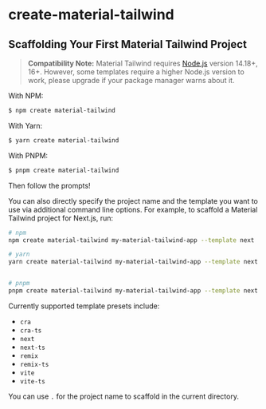 # create-material-tailwind

## Scaffolding Your First Material Tailwind Project

> **Compatibility Note:**
> Material Tailwind requires [Node.js](https://nodejs.org/en/) version 14.18+, 16+. However, some templates require a higher Node.js version to work, please upgrade if your package manager warns about it.

With NPM:

```bash
$ npm create material-tailwind
```

With Yarn:

```bash
$ yarn create material-tailwind
```

With PNPM:

```bash
$ pnpm create material-tailwind
```

Then follow the prompts!

You can also directly specify the project name and the template you want to use via additional command line options. For example, to scaffold a Material Tailwind project for Next.js, run:

```bash
# npm
npm create material-tailwind my-material-tailwind-app --template next

# yarn
yarn create material-tailwind my-material-tailwind-app --template next


# pnpm
pnpm create material-tailwind my-material-tailwind-app --template next
```

Currently supported template presets include:

-   `cra`
-   `cra-ts`
-   `next`
-   `next-ts`
-   `remix`
-   `remix-ts`
-   `vite`
-   `vite-ts`

You can use `.` for the project name to scaffold in the current directory.
